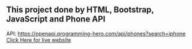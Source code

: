 ## This project done by HTML, Bootstrap, JavaScript and Phone API

API: <a>https://openapi.programming-hero.com/api/phones?search=iphone</a>
<a href="#">Click Here for live website</a>
